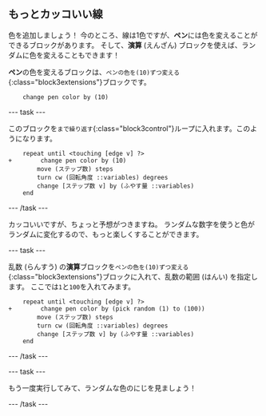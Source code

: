 ## もっとカッコいい線

色を追加しましょう！ 今のところ、線は1色ですが、**ペン**には色を変えることができるブロックがあります。 そして、**演算** (えんざん) ブロックを使えば、ランダムに色を変えることもできます！

**ペン**の色を変えるブロックは、`ペンの色を(10)ずつ変える`{:class="block3extensions"}ブロックです。

```blocks3
    change pen color by (10)
```

--- task ---

このブロックを`まで繰り返す`{:class="block3control"}ループに入れます。このようになります。

```blocks3
    repeat until <touching [edge v] ?> 
+        change pen color by (10)
        move (ステップ数) steps
        turn cw (回転角度 ::variables) degrees
        change [ステップ数 v] by (ふやす量 ::variables)
    end
```

--- /task ---

カッコいいですが、ちょっと予想がつきますね。 ランダムな数字を使うと色がランダムに変化するので、もっと楽しくすることができます。

--- task ---

乱数 (らんすう) の**演算**ブロックを`ペンの色を(10)ずつ変える`{:class="block3extensions"}ブロックに入れて、乱数の範囲 (はんい) を指定します。 ここでは`1`と`100`を入れてみます。

```blocks3
    repeat until <touching [edge v] ?> 
+        change pen color by (pick random (1) to (100))
        move (ステップ数) steps
        turn cw (回転角度 ::variables) degrees
        change [ステップ数 v] by (ふやす量 ::variables)
    end
```

--- /task ---

--- task ---

もう一度実行してみて、ランダムな色のにじを見ましょう！

--- /task ---